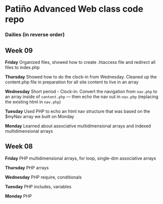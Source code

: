 # Patiño Advanced Web class code repo #
### Dailies (in reverse order) ###

## Week 09 ##
**Friday**
Organized files, showed how to create .htaccess file and redirect all files to index.php

**Thursday**
Showed how to do the clock-in from Wednesday. Cleaned up the content.php file in preparation for all site content to live in an array

**Wednesday**
Short period - Clock-in: Convert the navigation from `nav.php` to an array inside of `content.php` — then echo the nav out in `nav.php` (replacing the existing html in `nav.php`)

**Tuesday**
Used PHP to echo an html nav structure that was based on the $myNav array we built on Monday

**Monday**
Learned about associative multidimensional arrays and indexed multidimensional arrays

## Week 08 ##
**Friday**
PHP multidimensional arrays, for loop, single-dim associative arrays

**Thursday**
PHP arrays

**Wednesday**
PHP require, conditionals

**Tuesday**
PHP includes, variables

**Monday**
PHP